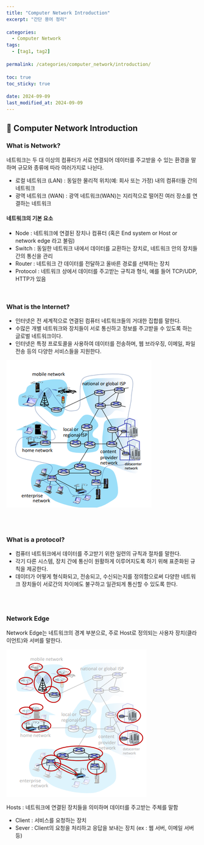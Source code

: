 ```yaml
---
title: "Computer Network Introduction"
excerpt: "간단 용어 정리"

categories:
  - Computer Network
tags:
  - [tag1, tag2]

permalink: /categories/computer_network/introduction/

toc: true
toc_sticky: true

date: 2024-09-09
last_modified_at: 2024-09-09
---
```


## 🦥 Computer Network Introduction

### What is Network?
네트워크는 두 대 이상의 컴퓨터가 서로 연결되어 데이터를 주고받을 수 있는 환경을 말하며 규모와 종류에 따라 여러가지로 나뉜다.
- 로컬 네트워크 (LAN) : 동일한 물리적 위치(예: 회사 또는 가정) 내의 컴퓨터들 간의 네트워크
- 광역 네트워크 (WAN) : 광역 네트워크(WAN)는 지리적으로 떨어진 여러 장소를 연결하는 네트워크

#### 네트워크의 기본 요소
- Node : 네트워크에 연결된 장치나 컴퓨터 (혹은 End system or Host or network edge 라고 불림)
- Switch : 동일한 네트워크 내에서 데이터를 교환하는 장치로, 네트워크 안의 장치들 간의 통신을 관리
- Router : 네트워크 간 데이터를 전달하고 올바른 경로를 선택하는 장치
- Protocol : 네트워크 상에서 데이터를 주고받는 규칙과 형식, 예를 들어 TCP/UDP, HTTP가 있음


<br>


### What is the Internet?
- 인터넷은 전 세계적으로 연결된 컴퓨터 네트워크들의 거대한 집합를 말한다.<br>
- 수많은 개별 네트워크와 장치들이 서로 통신하고 정보를 주고받을 수 있도록 하는 글로벌 네트워크이다.<br>
- 인터넷은 특정 프로토콜을 사용하여 데이터를 전송하며, 웹 브라우징, 이메일, 파일 전송 등의 다양한 서비스들을 지원한다.

![internet](/assets\images\posts_img\network\internet_introduction.png)


<br><br>


### What is a protocol?
- 컴퓨터 네트워크에서 데이터를 주고받기 위한 일련의 규칙과 절차를 말한다. <br>
- 각기 다른 시스템, 장치 간에 통신이 원활하게 이루어지도록 하기 위해 표준화된 규칙을 제공한다.
- 데이터가 어떻게 형식화되고, 전송되고, 수신되는지를 정의함으로써 다양한 네트워크 장치들이 서로간의 차이에도 불구하고 일관되게 통신할 수 있도록 한다.


<br><br>


### Network Edge
Network Edge는 네트워크의 경계 부분으로, 주로 Host로 정의되는 사용자 장치(클라이언트)와 서버를 말한다.

![edge](/assets\images\posts_img\network\network_edge.png)

Hosts : 네트워크에 연결된 장치들을 의미하며 데이터를 주고받는 주체를 말함
  - Client : 서비스를 요청하는 장치
  - Sever : Client의 요청을 처리하고 응답을 보내는 장치 (ex : 웹 서버, 이메일 서버 등)


<br>

